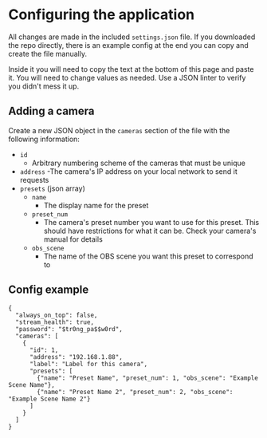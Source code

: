 # Configuring the application

All changes are made in the included `settings.json` file.
If you downloaded the repo directly, there is an example config at the end you can copy and create the file manually.

Inside it you will need to copy the text at the bottom of this page and paste it. You will need to change values as needed. Use a JSON linter to verify you didn't mess it up.

## Adding a camera

Create a new JSON object in the `cameras` section of the file with the following information:

- `id`
  - Arbitrary numbering scheme of the cameras that must be unique
- `address`
  -The camera's IP address on your local network to send it requests
- `presets` (json array)
  - `name`
    - The display name for the preset
  - `preset_num`
    - The camera's preset number you want to use for this preset. This should have restrictions for what it can be. Check your camera's manual for details
  - `obs_scene`
    - The name of the OBS scene you want this preset to correspond to

## Config example

    { 
      "always_on_top": false,
      "stream_health": true,
      "password": "$tr0ng_pa$$w0rd",
      "cameras": [
        {   
          "id": 1,
          "address": "192.168.1.88",
          "label": "Label for this camera",
          "presets": [
            {"name": "Preset Name", "preset_num": 1, "obs_scene": "Example Scene Name"},
            {"name": "Preset Name 2", "preset_num": 2, "obs_scene": "Example Scene Name 2"}
          ]
        }
      ]
    }
